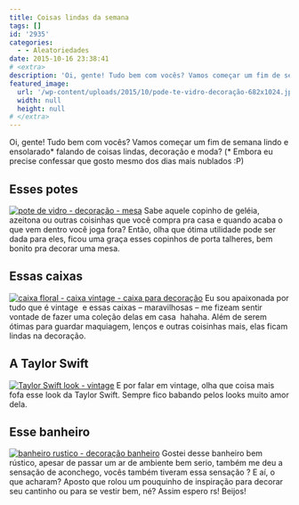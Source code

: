 ```yaml
---
title: Coisas lindas da semana
tags: []
id: '2935'
categories:
  - - Aleatoriedades
date: 2015-10-16 23:38:41
# <extra>
description: 'Oi, gente! Tudo bem com vocês? Vamos começar um fim de semana lindo e ensolarado* falando de coisas lindas, decoração e moda? (* Embora eu precise confessar que gosto mesmo dos dias mais nublados :P) Esses potes Sabe aquele copinho de geléia, azeitona ou outras coisinhas que você compra pra casa e quando acaba o que vem dentro você joga fora? Então, olha que ótima utilidade pode ser dada para eles, ficou uma graça esses copinhos de porta talheres, bem bonito pra decorar uma mesa. Essas caixas Eu sou apaixonada por tudo que é vintage  e essas caixas – maravilhosas – me fizeam sentir vontade de fazer uma coleção delas em casa  hahaha. Além de serem ótimas para guardar maquiagem, lenços e outras coisinhas mais, elas ficam lindas na decoração. A Taylor Swift E por falar em vintage, olha que &hellip;'
featured_image: 
  url: '/wp-content/uploads/2015/10/pode-te-vidro-decoração-682x1024.jpg'
  width: null
  height: null
# </extra>
---
```


Oi, gente! Tudo bem com vocês? Vamos começar um fim de semana lindo e ensolarado\* falando de coisas lindas, decoração e moda? (\* Embora eu precise confessar que gosto mesmo dos dias mais nublados :P)

## Esses potes

[![pote de vidro - decoração - mesa](/wp-content/uploads/2015/10/pode-te-vidro-decoração-682x1024.jpg)](/wp-content/uploads/2015/10/pode-te-vidro-decoração.jpg) Sabe aquele copinho de geléia, azeitona ou outras coisinhas que você compra pra casa e quando acaba o que vem dentro você joga fora? Então, olha que ótima utilidade pode ser dada para eles, ficou uma graça esses copinhos de porta talheres, bem bonito pra decorar uma mesa.

## Essas caixas

[![caixa floral - caixa vintage - caixa para decoração](/wp-content/uploads/2015/10/caixa-floral-caixa-vintage-caixa-para-decoração-685x1024.jpg)](/wp-content/uploads/2015/10/caixa-floral-caixa-vintage-caixa-para-decoração.jpg) Eu sou apaixonada por tudo que é vintage  e essas caixas – maravilhosas – me fizeam sentir vontade de fazer uma coleção delas em casa  hahaha. Além de serem ótimas para guardar maquiagem, lenços e outras coisinhas mais, elas ficam lindas na decoração.

## A Taylor Swift

[![ Taylor Swift look - vintage ](/wp-content/uploads/2015/10/Taylor-Swift-683x1024.jpg)](/wp-content/uploads/2015/10/Taylor-Swift.jpg) E por falar em vintage, olha que coisa mais fofa esse look da Taylor Swift. Sempre fico babando pelos looks muito amor dela.

## Esse banheiro

[![banheiro rustico - decoração banheiro](/wp-content/uploads/2015/10/banheiro-rustico-680x1024.jpg)](/wp-content/uploads/2015/10/banheiro-rustico.jpg) Gostei desse banheiro bem rústico, apesar de passar um ar de ambiente bem serio, também me deu a sensação de aconchego, vocês também tiveram essa sensação ? E aí, o que acharam? Aposto que rolou um pouquinho de inspiração para decorar seu cantinho ou para se vestir bem, né? Assim espero rs! Beijos!
